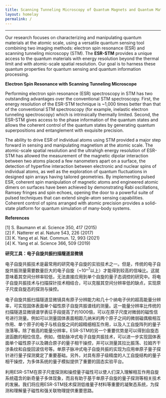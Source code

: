 ```yaml
---
title: Scanning Tunneling Microscopy of Quantum Magnets and Quantum Materials
layout: homelay
permalink: /
---
```


---
Our research focuses on characterizing and manipulating quantum materials at the atomic scale, using a versatile quantum sensing tool combining two imaging methods: electron spin resonance (ESR) and scanning tunneling microscopy (STM). The **ESR-STM** provides a unique access to the quantum materials with energy resolution beyond the thermal limit and with atomic-scale spatial resolution. Our goal is to harness these quantum properties for quantum sensing and quantum information processing. 

**Electron Spin Resonance with Scanning Tunneling Microscope**

Performing electron spin resonance (ESR) spectroscopy in STM has two outstanding advantages over the conventional STM spectroscopy. First, the energy resolution of the ESR-STM technique is ~1,000 times better than that of the conventional STM spectroscopy (for example, inelastic electron tunneling spectroscopy) which is intrinsically thermally limited. Second, the ESR-STM gives access to the phase information of the quantum states and allows the coherent control of the quantum states by generating quantum superpositions and entanglement with exquisite precision.

The ability to drive ESR of individual atoms using STM provided a major step forward in sensing and manipulating magnetism at the atomic scale. The atomic-scale spatial resolution and the ultrahigh energy resolution of ESR-STM has allowed the measurement of the magnetic dipolar interaction between two atoms placed a few nanometers apart on a surface, the detection of hyperfine interaction between electronic and nuclear spins of individual atoms, as well as the exploration of quantum fluctuations in designed spin arrays having tailored geometries. By implementing pulsed ESR, coherent spin manipulation of magnetic atoms and engineered atomic dimers on surfaces have been achieved by demonstrating Rabi oscillations, Ramsey fringes and spin echoes, opening the door to a powerful suite of pulsed techniques that can extend single-atom sensing capabilities. Coherent control of spins arranged with atomic precision provides a solid-state platform for quantum simulation of many-body systems.

**References**

[1]  S. Baumann et al. Science 350, 417 (2015)  
[2]  F. Natterer et al. Nature 543, 226 (2017)  
[3]  K. Yang et al. Nat. Commun. 12, 993 (2021)  
[4]  K. Yang et al. Science 366, 509 (2019)


**研究工具：电子自旋共振扫描隧道显微镜**

电子自旋共振技术是最常用的研究电子自旋的实验技术之一。但是，传统的电子自旋共振测量需要数量巨大的电子自旋（~10^<sup>7</sup>以上）才能得到较高的信噪比。这就意味着其空间分辨率较低，无法直接应用到单个自旋的量子态调控的研究中。将电子自旋共振技术与扫描探针技术相结合，可以克服其空间分辨率低的缺点，实现原子尺度自旋态的探测与操控。

电子自旋共振扫描隧道显微镜具有原子分辨能力和几十个纳电子伏的超高能量分辨率，可实现固体表面单个磁性原子自旋共振谱线的测量。这一能量分辨率比传统的扫描隧道显微镜谱学表征手段提高了约1000倍，可以在原子尺度对微弱的磁性信号进行测量。例如可以测量固体表面相距几纳米的两个原子之间的微弱磁偶极相互作用、单个原子的电子与核自旋之间的超精细相互作用，以及人工自旋阵列的量子涨落等。除了极高的能量分辨率，ESR-STM的另一个重要优势是可以得到自旋态波函数的相位信息。例如，借助脉冲式电子自旋共振技术，可以进一步实现固体表面单个磁性原子以及耦合原子的量子相干操控，并可以测量其拉比振荡、拉姆齐干涉条纹和自旋回波信号等。单原子脉冲式电子自旋共振的实现为应用单原子量子探针进行量子探测奠定了重要基础。另外，对具有原子级精度的人工自旋结构的量子相干操控，为多体系统的量子模拟提供了重要的固态实验平台。

利用ESR-STM在原子尺度探测和操控量子磁性可以使人们深入理解相互作用自旋系统蕴含的新奇量子多体现象，而且有助于基于单原子自旋的量子探测等相关技术的发展。我们将应用ESR-STM技术探测低维量子材料等重要的凝聚态系统，为探测和理解量子磁性和强关联物理提供重要思路。
